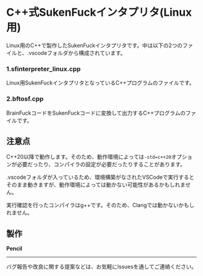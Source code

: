 # C++式SukenFuckインタプリタ(Linux用)

Linux用のC++で製作したSukenFuckインタプリタです。中は以下の2つのファイルと、.vscodeフォルダから構成されています。
### 1.sfinterpreter_linux.cpp

Linux用SukenFuckインタプリタとなっているC++プログラムのファイルです。

### 2.bftosf.cpp

BrainFuckコードをSukenFuckコードに変換して出力するC++プログラムのファイルです。

## 注意点
C++20以降で動作します。そのため、動作環境によっては```-std=c++20```オプションが必要だったり、コンパイラの設定が必要だったりすることがあります。

.vscodeフォルダが入っているため、環境構築がなされたVSCodeで実行するとそのまま動きますが、動作環境によっては動かない可能性があるかもしれません。

実行確認を行ったコンパイラはg++です。そのため、Clangでは動かないかもしれません。

## 製作
**Pencil**

---

バグ報告や改良に関する提案などは、お気軽にIssuesを通してご連絡ください。
